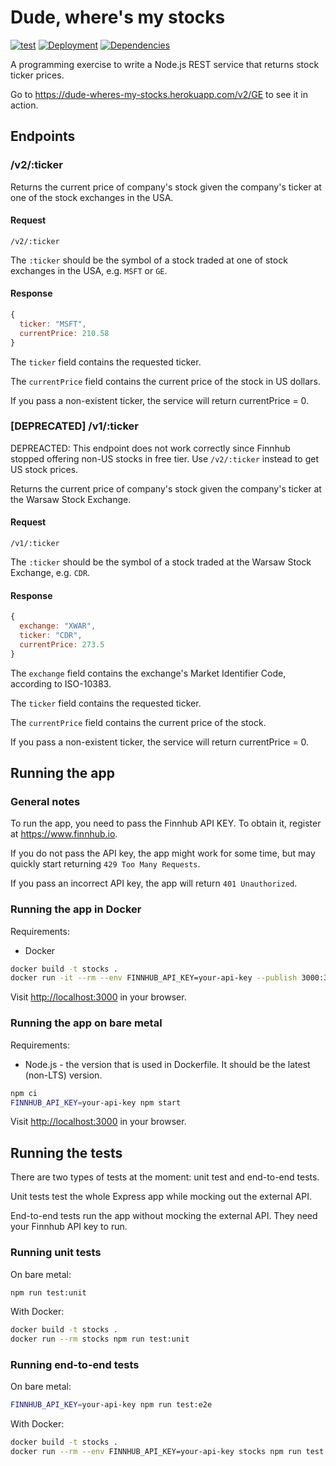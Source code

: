 # Dude, where's my stocks

[![test](https://github.com/jedr/dude-wheres-my-stocks/workflows/Test/badge.svg)](https://github.com/jedr/dude-wheres-my-stocks/actions?query=workflow:Test)
[![Deployment](https://heroku-badge.herokuapp.com/?app=dude-wheres-my-stocks&root=v2/MSFT&svg=1)](https://dude-wheres-my-stocks.herokuapp.com/v2/MSFT)
[![Dependencies](https://david-dm.org/jedr/dude-wheres-my-stocks.svg)](https://david-dm.org/jedr/dude-wheres-my-stocks)

A programming exercise to write a Node.js REST service that returns stock ticker prices.

Go to <https://dude-wheres-my-stocks.herokuapp.com/v2/GE> to see it in action.

## Endpoints

### /v2/:ticker

Returns the current price of company's stock given the company's ticker at one of the stock exchanges in the USA.

#### Request

```
/v2/:ticker
```

The `:ticker` should be the symbol of a stock traded at one of stock exchanges in the USA, e.g. `MSFT` or `GE`.

#### Response

```js
{
  ticker: "MSFT",
  currentPrice: 210.58
}
```

The `ticker` field contains the requested ticker.

The `currentPrice` field contains the current price of the stock in US dollars.

If you pass a non-existent ticker, the service will return currentPrice = 0.

### [DEPRECATED] /v1/:ticker

DEPREACTED: This endpoint does not work correctly since Finnhub stopped offering non-US stocks in free tier. Use `/v2/:ticker` instead to get US stock prices.

Returns the current price of company's stock given the company's ticker at the Warsaw Stock Exchange.

#### Request

```
/v1/:ticker
```

The `:ticker` should be the symbol of a stock traded at the Warsaw Stock Exchange, e.g. `CDR`.

#### Response

```js
{
  exchange: "XWAR",
  ticker: "CDR",
  currentPrice: 273.5
}
```

The `exchange` field contains the exchange's Market Identifier Code, according to ISO-10383.

The `ticker` field contains the requested ticker.

The `currentPrice` field contains the current price of the stock.

If you pass a non-existent ticker, the service will return currentPrice = 0.

## Running the app

### General notes

To run the app, you need to pass the Finnhub API KEY. To obtain it, register at <https://www.finnhub.io>.

If you do not pass the API key, the app might work for some time, but may quickly start returning `429 Too Many Requests`.

If you pass an incorrect API key, the app will return `401 Unauthorized`.

### Running the app in Docker

Requirements:

* Docker

```bash
docker build -t stocks .
docker run -it --rm --env FINNHUB_API_KEY=your-api-key --publish 3000:3000 stocks
```

Visit <http://localhost:3000> in your browser.

### Running the app on bare metal

Requirements:

* Node.js - the version that is used in Dockerfile. It should be the latest (non-LTS) version.

```bash
npm ci
FINNHUB_API_KEY=your-api-key npm start
```

Visit <http://localhost:3000> in your browser.

## Running the tests

There are two types of tests at the moment: unit test and end-to-end tests.

Unit tests test the whole Express app while mocking out the external API.

End-to-end tests run the app without mocking the external API. They need your Finnhub API key to run.

### Running unit tests

On bare metal:

```bash
npm run test:unit
```

With Docker:

```bash
docker build -t stocks .
docker run --rm stocks npm run test:unit
```

### Running end-to-end tests

On bare metal:

```bash
FINNHUB_API_KEY=your-api-key npm run test:e2e
```

With Docker:

```bash
docker build -t stocks .
docker run --rm --env FINNHUB_API_KEY=your-api-key stocks npm run test:e2e
```
